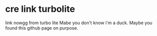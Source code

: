 # cre link turbolite
link nowgg from turbo lite
Mabe you don't know i'm a duck.
Maybe you found this github page on purpose.
